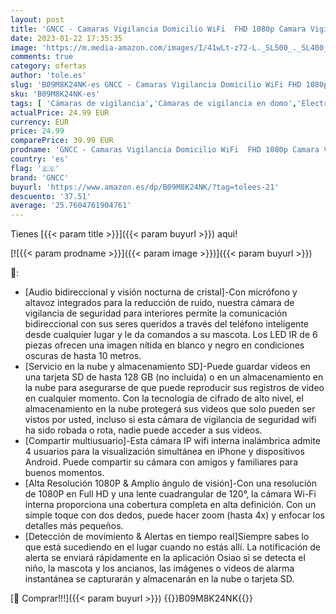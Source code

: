 ```yaml
---
layout: post
title: 'GNCC - Camaras Vigilancia Domicilio WiFi  FHD 1080p Camara Vigilancia WiFi Interior  Camara Vigilancia Bebe  Visión Nocturna  Audio Doble Vía  Detección de Movimiento  Control Remoto  Compatible con Alexa'
date: 2023-01-22 17:35:35
image: 'https://m.media-amazon.com/images/I/41wLt-z72-L._SL500_._SL400_.jpg'
comments: true
category: ofertas
author: 'tole.es'
slug: 'B09M8K24NK-es GNCC - Camaras Vigilancia Domicilio WiFi FHD 1080p Camara...'
sku: 'B09M8K24NK-es'
tags: [ 'Cámaras de vigilancia','Cámaras de vigilancia en domo','Electrónica','Fotografía y videocámaras','bebe','gncc','🇪🇸', ]
actualPrice: 24.99 EUR
currency: EUR
price: 24.99
comparePrice: 39.99 EUR
prodname: 'GNCC - Camaras Vigilancia Domicilio WiFi  FHD 1080p Camara Vigilancia WiFi Interior  Camara Vigilancia Bebe  Visión Nocturna  Audio Doble Vía  Detección de Movimiento  Control Remoto  Compatible con Alexa'
country: 'es'
flag: '🇪🇸'
brand: 'GNCC'
buyurl: 'https://www.amazon.es/dp/B09M8K24NK/?tag=tolees-21'
descuento: '37.51'
average: '25.7604761904761'
---
```


Tienes [{{< param title >}}]({{< param buyurl >}}) aqui!

[![{{< param prodname >}}]({{< param image >}})]({{< param buyurl >}})

🔎:

- [Audio bidireccional y visión nocturna de cristal]-Con micrófono y altavoz integrados para la reducción de ruido, nuestra cámara de vigilancia de seguridad para interiores permite la comunicación bidireccional con sus seres queridos a través del teléfono inteligente desde cualquier lugar y le da comandos a su mascota. Los LED IR de 6 piezas ofrecen una imagen nítida en blanco y negro en condiciones oscuras de hasta 10 metros.
- [Servicio en la nube y almacenamiento SD]-Puede guardar videos en una tarjeta SD de hasta 128 GB (no incluida) o en un almacenamiento en la nube para asegurarse de que puede reproducir sus registros de video en cualquier momento. Con la tecnología de cifrado de alto nivel, el almacenamiento en la nube protegerá sus videos que solo pueden ser vistos por usted, incluso si esta cámara de vigilancia de seguridad wifi ha sido robada o rota, nadie puede acceder a sus videos.
- [Compartir multiusuario]-Esta cámara IP wifi interna inalámbrica admite 4 usuarios para la visualización simultánea en iPhone y dispositivos Android. Puede compartir su cámara con amigos y familiares para buenos momentos.
- [Alta Resolución 1080P & Amplio ángulo de visión]-Con una resolución de 1080P en Full HD y una lente cuadrangular de 120°, la cámara Wi-Fi interna proporciona una cobertura completa en alta definición. Con un simple toque con dos dedos, puede hacer zoom (hasta 4x) y enfocar los detalles más pequeños.
- [Detección de movimiento & Alertas en tiempo real]Siempre sabes lo que está sucediendo en el lugar cuando no estás allí. La notificación de alerta se enviará rápidamente en la aplicación Osiao si se detecta el niño, la mascota y los ancianos, las imágenes o videos de alarma instantánea se capturarán y almacenarán en la nube o tarjeta SD.

[🛒 Comprar!!!]({{< param buyurl >}})
{{<world>}}B09M8K24NK{{</world>}}
